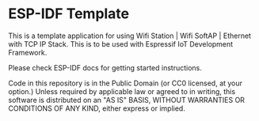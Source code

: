 # ESP-IDF Template

This is a template application for using Wifi Station | Wifi SoftAP | Ethernet with TCP IP Stack. This is to be used with Espressif IoT Development Framework.

Please check ESP-IDF docs for getting started instructions.

Code in this repository is in the Public Domain (or CC0 licensed, at your option.) Unless required by applicable law or agreed to in writing, this software is distributed on an "AS IS" BASIS, WITHOUT WARRANTIES OR CONDITIONS OF ANY KIND, either express or implied.
